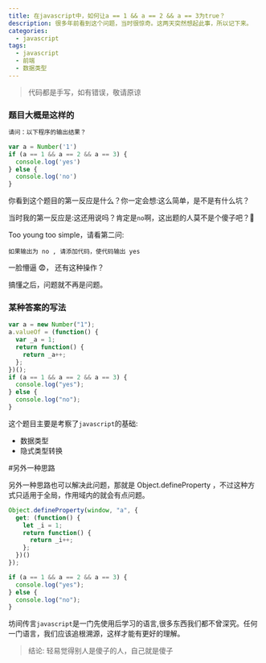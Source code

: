 ```yaml
---
title: 在javascript中，如何让a == 1 && a == 2 && a == 3为true？
description: 很多年前看到这个问题，当时很惊奇。这两天突然想起此事，所以记下来。
categories:
  - javascript
tags:
  - javascript
  - 前端
  - 数据类型
---
```


> 代码都是手写，如有错误，敬请原谅

### 题目大概是这样的

```javascript
请问：以下程序的输出结果？

var a = Number('1')
if (a == 1 && a == 2 && a == 3) {
  console.log('yes')
} else {
  console.log('no')
}
```

你看到这个题目的第一反应是什么？你一定会想:这么简单，是不是有什么坑？

当时我的第一反应是:这还用说吗？肯定是`no`啊，这出题的人莫不是个傻子吧？🤔

Too young too simple，请看第二问:

```
如果输出为 no , 请添加代码，使代码输出 yes
```

一脸懵逼 😨， 还有这种操作？

搞懂之后，问题就不再是问题。

### 某种答案的写法

```javascript
var a = new Number("1");
a.valueOf = (function() {
  var _a = 1;
  return function() {
    return _a++;
  };
})();
if (a == 1 && a == 2 && a == 3) {
  console.log("yes");
} else {
  console.log("no");
}
```

这个题目主要是考察了`javascript`的基础:

- 数据类型
- 隐式类型转换

#另外一种思路

另外一种思路也可以解决此问题，那就是 Object.defineProperty ，不过这种方式只适用于全局，作用域内的就会有点问题。

```javascript
Object.defineProperty(window, "a", {
  get: (function() {
    let _i = 1;
    return function() {
      return _i++;
    };
  })()
});

if (a == 1 && a == 2 && a == 3) {
  console.log("yes");
} else {
  console.log("no");
}
```

坊间传言`javascript`是一门先使用后学习的语言,很多东西我们都不曾深究。任何一门语言，我们应该追根溯源，这样才能有更好的理解。

> 结论: 轻易觉得别人是傻子的人，自己就是傻子
